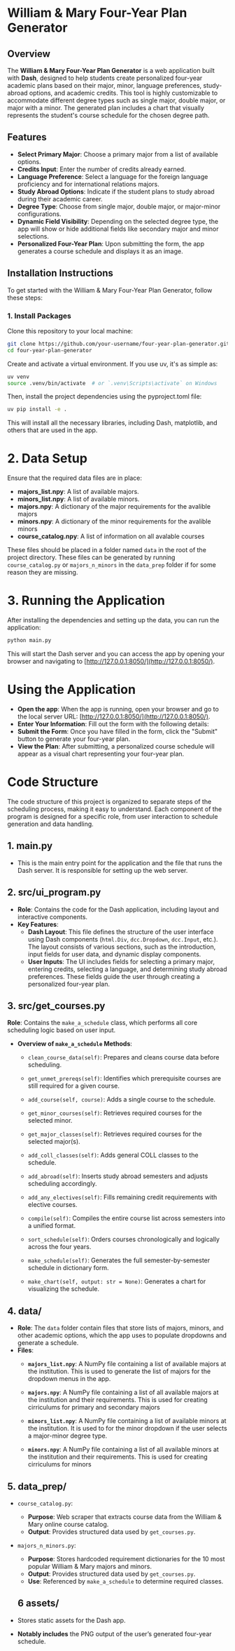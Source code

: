 # William & Mary Four-Year Plan Generator

## Overview

The **William & Mary Four-Year Plan Generator** is a web application built with **Dash**, designed to help students create personalized four-year academic plans based on their major, minor, language preferences, study-abroad options, and academic credits. This tool is highly customizable to accommodate different degree types such as single major, double major, or major with a minor. The generated plan includes a chart that visually represents the student's course schedule for the chosen degree path.

## Features

- **Select Primary Major**: Choose a primary major from a list of available options.
- **Credits Input**: Enter the number of credits already earned.
- **Language Preference**: Select a language for the foreign language proficiency and for international relations majors.
- **Study Abroad Options**: Indicate if the student plans to study abroad during their academic career.
- **Degree Type**: Choose from single major, double major, or major-minor configurations.
- **Dynamic Field Visibility**: Depending on the selected degree type, the app will show or hide additional fields like secondary major and minor selections.
- **Personalized Four-Year Plan**: Upon submitting the form, the app generates a course schedule and displays it as an image.

## Installation Instructions

To get started with the William & Mary Four-Year Plan Generator, follow these steps:

### 1. Install Packages

Clone this repository to your local machine:

```bash
git clone https://github.com/your-username/four-year-plan-generator.git
cd four-year-plan-generator
```
Create and activate a virtual environment. If you use uv, it's as simple as:

```bash
uv venv
source .venv/bin/activate  # or `.venv\Scripts\activate` on Windows
```
Then, install the project dependencies using the pyproject.toml file:

```bash
uv pip install -e .
```

This will install all the necessary libraries, including Dash, matplotlib, and others that are used in the app.

# 2. Data Setup

Ensure that the required data files are in place:

- **majors_list.npy**: A list of available majors.
- **minors_list.npy**: A list of available minors.
- **majors.npy**: A dictionary of the major requirements for the avalible majors 
- **minors.npy**: A dictionary of the minor requirements for the avalible minors
- **course_catalog.npy**: A list of information on all avalable courses


These files should be placed in a folder named `data` in the root of the project directory. These files can be generated by running `course_catalog.py` or `majors_n_minors` in the `data_prep` folder if for some reason they are missing. 

# 3. Running the Application

After installing the dependencies and setting up the data, you can run the application:

```python
python main.py 
```

This will start the Dash server and you can access the app by opening your browser and navigating to [http://127.0.0.1:8050/](http://127.0.0.1:8050/).

# Using the Application

- **Open the app**: When the app is running, open your browser and go to the local server URL: [http://127.0.0.1:8050/](http://127.0.0.1:8050/).
- **Enter Your Information**: Fill out the form with the following details:
- **Submit the Form**: Once you have filled in the form, click the "Submit" button to generate your four-year plan.
- **View the Plan**: After submitting, a personalized course schedule will appear as a visual chart representing your four-year plan.

# Code Structure

The code structure of this project is organized to separate steps of the scheduling process, making it easy to understand. Each component of the program is designed for a specific role, from user interaction to schedule generation and data handling.

## 1. **main.py**
   - This is the main entry point for the application and the file that runs the Dash server. It is responsible for setting up the web server.
    
## 2. **src/ui_program.py**
   - **Role**: Contains the code for the Dash application, including layout and interactive components.
   - **Key Features**:
     - **Dash Layout**: This file defines the structure of the user interface using Dash components (`html.Div`, `dcc.Dropdown`, `dcc.Input`, etc.). The layout consists of various sections, such as the introduction, input fields for user data, and dynamic display components.
     - **User Inputs**: The UI includes fields for selecting a primary major, entering credits, selecting a language, and determining study abroad preferences. These fields guide the user through creating a personalized four-year plan.
    

## 3. **src/get_courses.py**

 **Role**: Contains the `make_a_schedule` class, which performs all core scheduling logic based on user input.

- **Overview of `make_a_schedule` Methods**:

    - `clean_course_data(self)`: Prepares and cleans course data before scheduling.

    - `get_unmet_prereqs(self)`: Identifies which prerequisite courses are still required for a given course.

    - `add_course(self, course)`: Adds a single course to the schedule.

    - `get_minor_courses(self)`: Retrieves required courses for the selected minor.

    - `get_major_classes(self)`: Retrieves required courses for the selected major(s).

    - `add_coll_classes(self)`: Adds general COLL classes to the schedule.

    - `add_abroad(self)`: Inserts study abroad semesters and adjusts scheduling accordingly.

    - `add_any_electives(self)`: Fills remaining credit requirements with elective courses.

    - `compile(self)`: Compiles the entire course list across semesters into a unified format.

    - `sort_schedule(self)`: Orders courses chronologically and logically across the four years.

    - `make_schedule(self)`: Generates the full semester-by-semester schedule in dictionary form.

    - `make_chart(self, output: str = None)`: Generates a chart for visualizing the schedule.


   

## 4. **data/**
   - **Role**: The `data` folder contain files that store lists of majors, minors, and other academic options, which the app uses to populate dropdowns and generate a schedule.
   - **Files**:
     - **`majors_list.npy`**: A NumPy file containing a list of available majors at the institution. This is used to generate the list of majors for the dropdown menus in the app. 

     - **`majors.npy`**: A NumPy file containing a list of all available majors at the institution and their requirements. This is used for creating cirriculums for primary and secondary majors 

     - **`minors_list.npy`**: A NumPy file containing a list of available minors at the institution. It is used to for the minor dropdown if the user selects a major-minor degree type.

     - **`minors.npy`**: A NumPy file containing a list of all available minors at the institution and their requirements. This is used for creating cirriculums for minors

  

   ## 5. **data_prep/**
- `course_catalog.py`:
  - **Purpose**: Web scraper that extracts course data from the William & Mary online course catalog.
  - **Output**: Provides structured data used by `get_courses.py`.
- `majors_n_minors.py`:
  - **Purpose**: Stores hardcoded requirement dictionaries for the 10 most popular William & Mary majors and minors.
  - **Output**: Provides structured data used by `get_courses.py`.
  - **Use**: Referenced by `make_a_schedule` to determine required classes. 

  ## 6 **assets/**
- Stores static assets for the Dash app.
- **Notably includes** the PNG output of the user’s generated four-year schedule.


